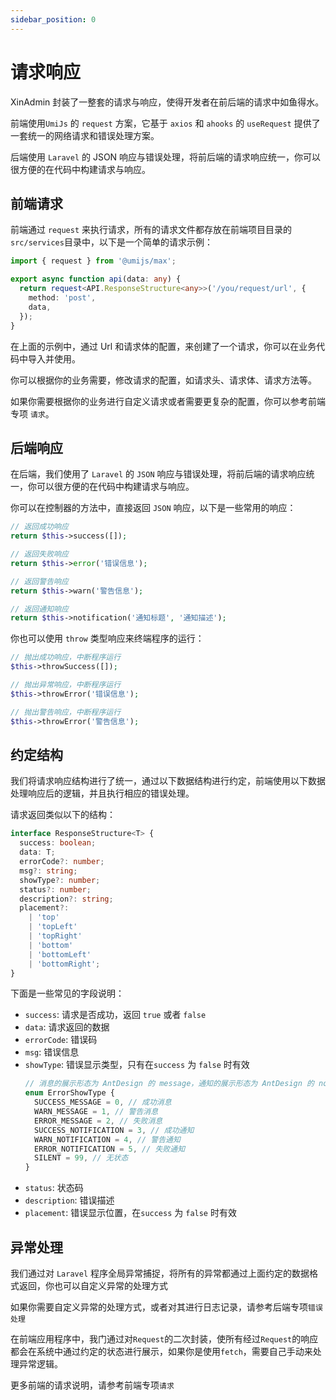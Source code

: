 ```yaml
---
sidebar_position: 0
---
```


# 请求响应

XinAdmin 封装了一整套的请求与响应，使得开发者在前后端的请求中如鱼得水。

前端使用`UmiJs` 的 `request` 方案，它基于 `axios` 和 `ahooks` 的 `useRequest` 提供了一套统一的网络请求和错误处理方案。

后端使用 `Laravel` 的 JSON 响应与错误处理，将前后端的请求响应统一，你可以很方便的在代码中构建请求与响应。

## 前端请求

前端通过 `request` 来执行请求，所有的请求文件都存放在前端项目目录的`src/services`目录中，以下是一个简单的请求示例：

```ts | purl
import { request } from '@umijs/max';

export async function api(data: any) {
  return request<API.ResponseStructure<any>>('/you/request/url', {
    method: 'post',
    data,
  });
}
```

在上面的示例中，通过 Url 和请求体的配置，来创建了一个请求，你可以在业务代码中导入并使用。

你可以根据你的业务需要，修改请求的配置，如请求头、请求体、请求方法等。

如果你需要根据你的业务进行自定义请求或者需要更复杂的配置，你可以参考前端专项 `请求`。

## 后端响应

在后端，我们使用了 `Laravel` 的 `JSON` 响应与错误处理，将前后端的请求响应统一，你可以很方便的在代码中构建请求与响应。

你可以在控制器的方法中，直接返回 `JSON` 响应，以下是一些常用的响应：

```php
// 返回成功响应
return $this->success([]);

// 返回失败响应
return $this->error('错误信息');

// 返回警告响应
return $this->warn('警告信息');

// 返回通知响应
return $this->notification('通知标题', '通知描述');
```

你也可以使用 `throw` 类型响应来终端程序的运行：

```php
// 抛出成功响应，中断程序运行
$this->throwSuccess([]);

// 抛出异常响应，中断程序运行
$this->throwError('错误信息');

// 抛出警告响应，中断程序运行
$this->throwError('警告信息');

```

## 约定结构

我们将请求响应结构进行了统一，通过以下数据结构进行约定，前端使用以下数据处理响应后的逻辑，并且执行相应的错误处理。

请求返回类似以下的结构：

```ts | purl
interface ResponseStructure<T> {
  success: boolean;
  data: T;
  errorCode?: number;
  msg?: string;
  showType?: number;
  status?: number;
  description?: string;
  placement?:
    | 'top'
    | 'topLeft'
    | 'topRight'
    | 'bottom'
    | 'bottomLeft'
    | 'bottomRight';
}
```

下面是一些常见的字段说明：

- `success`: 请求是否成功，返回 `true` 或者 `false`
- `data`: 请求返回的数据
- `errorCode`: 错误码
- `msg`: 错误信息
- `showType`: 错误显示类型，只有在`success` 为 `false` 时有效
  ```ts
  // 消息的展示形态为 AntDesign 的 message，通知的展示形态为 AntDesign 的 notification，当消息类型为通知时，可以使用 placement 修改通知位置
  enum ErrorShowType {
    SUCCESS_MESSAGE = 0, // 成功消息
    WARN_MESSAGE = 1, // 警告消息
    ERROR_MESSAGE = 2, // 失败消息
    SUCCESS_NOTIFICATION = 3, // 成功通知
    WARN_NOTIFICATION = 4, // 警告通知
    ERROR_NOTIFICATION = 5, // 失败通知
    SILENT = 99, // 无状态
  }
  ```
- `status`: 状态码
- `description`: 错误描述
- `placement`: 错误显示位置，在`success` 为 `false` 时有效

## 异常处理

我们通过对 `Laravel` 程序全局异常捕捉，将所有的异常都通过上面约定的数据格式返回，你也可以自定义异常的处理方式

如果你需要自定义异常的处理方式，或者对其进行日志记录，请参考后端专项`错误处理`

在前端应用程序中，我门通过对`Request`的二次封装，使所有经过`Request`的响应都会在系统中通过约定的状态进行展示，如果你是使用`fetch`，需要自己手动来处理异常逻辑。

更多前端的请求说明，请参考前端专项`请求`
